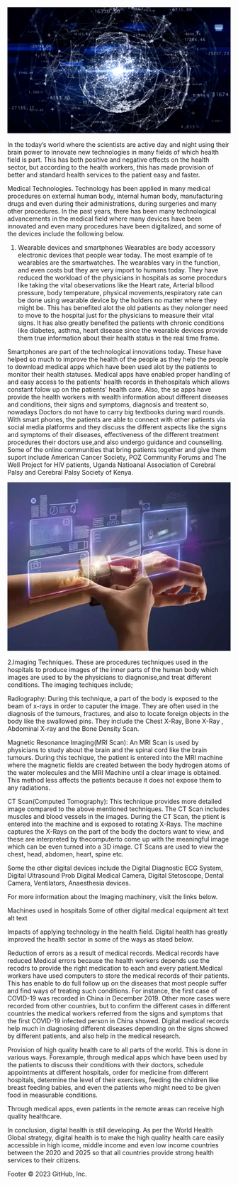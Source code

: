 <img src="IMAGE3.jpg.jpg" >

In the today’s world where the scientists are active day and night using their brain power to innovate new technologies in many fields of which health field is part. This has both positive and negative effects on the health sector, but according to the health workers, this has made provision of better and standard health services to the patient easy and faster.

Medical Technologies.
Technology has been applied in many medical procedures on external human body, internal human body, manufacturing drugs and even during their administrations, during surgeries and many other procedures. In the past years, there has been many technological advancements in the medical field where many devices have been innovated and even many procedures have been digitalized, and some of the devices include the following below.

1. Wearable devices and smartphones
Wearables are body accessory electronic devices that people wear today. The most example of te wearables are the smartwatches. The wearables vary in the function, and even costs but they are very import to humans today. They have reduced the workload of the physicians in hospitals as some procedurs like taking the vital obeservations like the Heart rate, Arterial bllood pressure, body temperature, physical movements,respiratory rate can be done using wearable device by the holders no matter where they might be. This has benefited alot the old patients as they nolonger need to move to the hospital just for the physicians to measure their vital signs. It has also greatly benefited the patients with chronic conditions like diabetes, asthma, heart disease since the wearable devices provide them true information about their health status in the real time frame.

Smartphones are part of the technological innovations today. These have helped so much to improve the health of the people as they help the people to download medical apps which have been used alot by the patients to monitor their health statuses. Medical apps have enabled proper handling of and easy access to the patients' health records in thehospitals which allows constant folow up on the patients' health care. Also, the se apps have provide the health workers with wealth information about different diseases and conditions, their signs and symptoms, diagnosis and treatent so, nowadays Doctors do not have to carry big textbooks during ward rounds. With smart phones, the patients are able to connect with other patients via social media platforms and they discuss the different aspects like the signs and symptoms of their diseases, effectiveness of the different treatment procedures their doctors use,and also undergo guidance and counselling. Some of the online communities that bring patients together and give them suport include American Cancer Society, POZ Community Forums and The Well Project for HIV patients, Uganda Natioanal Association of Cerebral Palsy and Cerebral Palsy Society of Kenya.

<img src="Imagew.png" >

2.Imaging Techniques.
These are procedures techniques used in the hospitals to produce images of the inner parts of the human body which images are used to by the physicians to diagnonise,and treat different conditions. The imaging techiques include;

Radiography: During this technique, a part of the body is exposed to the beam of x-rays in order to caputer the image. They are often used in the diagnosis of the tumours, fractures, and also to locate foreign objects in the body like the swallowed pins. They include the Chest X-Ray, Bone X-Ray , Abdominal X-ray and the Bone Density Scan.

Magnetic Resonance Imaging(MRI Scan): An MRI Scan is used by physicians to study about the brain and the spinal cord like the brain tumours. During this techique, the patient is entered into the MRI machine where the magnetic fields are created between the body hydrogen atoms of the water molecules and the MRI Machine until a clear image is obtained. This method less affects the patients because it does not expose them to any radiations.

CT Scan(Computed Tomography): This technique provides more detailed image compared to the above mentioned techniques. The CT Scan includes muscles and blood vessels in the images. During the CT Scan, the ptient is entered into the machine and is exposed to rotating X-Rays. The machine captures the X-Rays on the part of the body the doctors want to view, and these are interpreted by thecomputerto come up with the meaningful image which can be even turned into a 3D image. CT Scans are used to view the chest, head, abdomen, heart, spine etc.

Some the other digital devices include the Digital Diagnostic ECG System, Digital Ultrasound Prob Digital Medical Camera, Digital Stetoscope, Dental Camera, Ventilators, Anaesthesia devices.

For more information about the Imaging machinery, visit the links below.

Machines used in hospitals
Some of other digital medical equipment
alt text alt text

Impacts of applying technology in the health field.
Digital health has greatly improved the health sector in some of the ways as staed below.

Reduction of errors as a result of medical records.
Medical records have reduced Medical errors because the health workers depends use the recodrs to provide the right medication to each and every patient.Medical workers have used computers to store the medical records of their patients. This has enable to do full follow up on the diseases that most people suffer and find ways of treating such conditions. For instance, the first case of COVID-19 was recorded in China in December 2019. Other more cases were recorded from other countries, but to confirm the different cases in different countries the medical workers referred from the signs and symptoms that the first COVID-19 infected person in China showed. Digital medical records help much in diagnosing different diseases depending on the signs showed by different patients, and also help in the medical research.

Provision of high quality health care to all parts of the world.
This is done in various ways. Forexample, through medical apps which have been used by the patients to discuss their conditions with their doctors, schedule appointments at different hospitals, order for medicine from different hospitals, determine the level of their exercises, feeding the children like breast feeding babies, and even the patients who might need to be given food in measurable conditions.

Through medical apps, even patients in the remote areas can receive high quality healthcare.

In conclusion, digital health is still developing. As per the World Health Global strategy, digital health is to make the high quality health care easily accessible in high icome, middle income and even low income countries between the 2020 and 2025 so that all countries provide strong health services to their citizens.

Footer
© 2023 GitHub, Inc.

